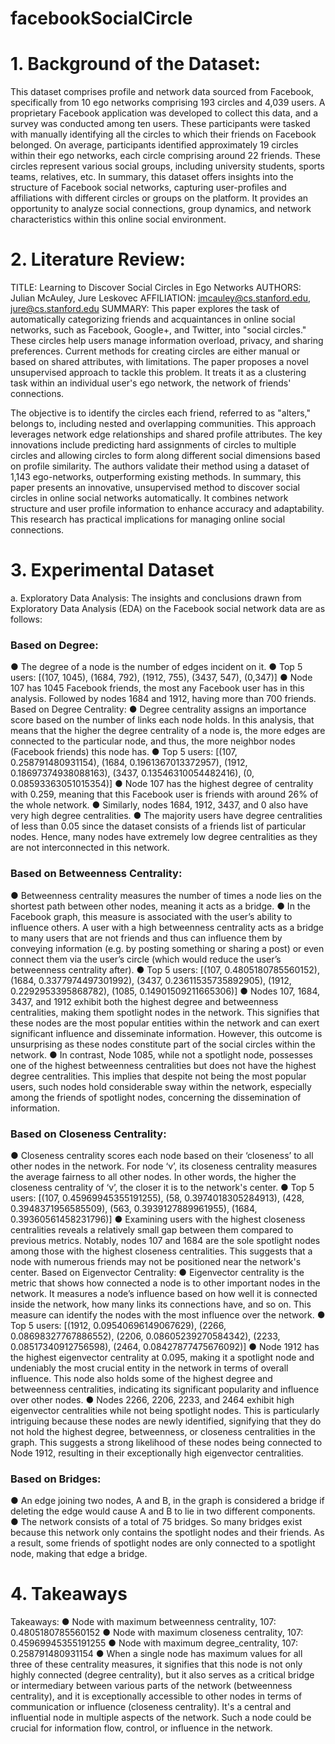 # facebookSocialCircle

# 1. Background of the Dataset:
This dataset comprises profile and network data sourced from Facebook, specifically from 10 ego networks comprising 193 circles and 4,039 users. A proprietary Facebook application was developed to collect this data, and a survey was conducted among ten users. These participants were tasked with manually identifying all the circles to which their friends on Facebook belonged.
On average, participants identified approximately 19 circles within their ego networks, each circle comprising around 22 friends. These circles represent various social groups, including university students, sports teams, relatives, etc.
In summary, this dataset offers insights into the structure of Facebook social networks, capturing user-profiles and affiliations with different circles or groups on the platform. It provides an opportunity to analyze social connections, group dynamics, and network characteristics within this online social environment.
# 2. Literature Review:
TITLE: Learning to Discover Social Circles in Ego Networks AUTHORS: Julian McAuley, Jure Leskovec
AFFILIATION: jmcauley@cs.stanford.edu, jure@cs.stanford.edu SUMMARY:
This paper explores the task of automatically categorizing friends and acquaintances in online social networks, such as Facebook, Google+, and Twitter, into "social circles." These circles help users manage information overload, privacy, and sharing preferences.
Current methods for creating circles are either manual or based on shared attributes, with limitations. The paper proposes a novel unsupervised approach to tackle this problem. It treats it as a clustering task within an individual user's ego network, the network of friends' connections.
      
 The objective is to identify the circles each friend, referred to as "alters," belongs to, including nested and overlapping communities. This approach leverages network edge relationships and shared profile attributes.
The key innovations include predicting hard assignments of circles to multiple circles and allowing circles to form along different social dimensions based on profile similarity. The authors validate their method using a dataset of 1,143 ego-networks, outperforming existing methods.
In summary, this paper presents an innovative, unsupervised method to discover social circles in online social networks automatically. It combines network structure and user profile information to enhance accuracy and adaptability. This research has practical implications for managing online social connections.

# 3. Experimental Dataset
a. Exploratory Data Analysis:
The insights and conclusions drawn from Exploratory Data Analysis (EDA) on the Facebook social network data are as follows:
### Based on Degree:
● The degree of a node is the number of edges incident on it.
● Top 5 users: [(107, 1045), (1684, 792), (1912, 755), (3437, 547), (0,347)]
● Node 107 has 1045 Facebook friends, the most any Facebook user
has in this analysis. Followed by nodes 1684 and 1912, having more than 700 friends.
Based on Degree Centrality:
● Degree centrality assigns an importance score based on the number of links each node holds. In this analysis, that means that the higher the degree centrality of a node is, the more edges are connected to the particular node, and thus, the more neighbor nodes (Facebook friends) this node has.
● Top 5 users: [(107, 0.258791480931154), (1684, 0.1961367013372957), (1912, 0.18697374938088163), (3437, 0.13546310054482416), (0, 0.08593363051015354)]
● Node 107 has the highest degree of centrality with 0.259, meaning that this Facebook user is friends with around 26% of the whole network.
● Similarly, nodes 1684, 1912, 3437, and 0 also have very high degree centralities.
● The majority users have degree centralities of less than 0.05 since the dataset consists of a friends list of particular nodes. Hence, many nodes have extremely low degree centralities as they are not interconnected in this network.

### Based on Betweenness Centrality:
● Betweenness centrality measures the number of times a node lies on the shortest path between other nodes, meaning it acts as a bridge.
● In the Facebook graph, this measure is associated with the user’s
ability to influence others. A user with a high betweenness centrality acts as a bridge to many users that are not friends and thus can influence them by conveying information (e.g. by posting something or sharing a post) or even connect them via the user’s circle (which would reduce the user’s betweenness centrality after).
● Top 5 users: [(107, 0.4805180785560152), (1684, 0.3377974497301992), (3437, 0.23611535735892905), (1912, 0.2292953395868782), (1085, 0.14901509211665306)]
● Nodes 107, 1684, 3437, and 1912 exhibit both the highest degree and betweenness centralities, making them spotlight nodes in the network. This signifies that these nodes are the most popular entities within the network and can exert significant influence and disseminate information. However, this outcome is unsurprising as these nodes constitute part of the social circles within the network.
● In contrast, Node 1085, while not a spotlight node, possesses one of the highest betweenness centralities but does not have the highest degree centralities. This implies that despite not being the most popular users, such nodes hold considerable sway within the network, especially among the friends of spotlight nodes, concerning the dissemination of information.
### Based on Closeness Centrality:
● Closeness centrality scores each node based on their ‘closeness’ to all other nodes in the network. For node ‘v’, its closeness centrality measures the average fairness to all other nodes. In other words, the higher the closeness centrality of ‘v’, the closer it is to the network's center.
● Top 5 users: [(107, 0.45969945355191255), (58, 0.3974018305284913), (428, 0.3948371956585509), (563, 0.3939127889961955), (1684, 0.39360561458231796)]
● Examining users with the highest closeness centralities reveals a relatively small gap between them compared to previous metrics. Notably, nodes 107 and 1684 are the sole spotlight nodes among those with the highest closeness centralities. This suggests that a node with numerous friends may not be positioned near the network's center.
Based on Eigenvector Centrality:
● Eigenvector centrality is the metric that shows how connected a node is to other important nodes in the network. It measures a node’s influence based on how well it is connected inside the network, how many links its connections have, and so on. This measure can identify
the nodes with the most influence over the network.
● Top 5 users: [(1912, 0.09540696149067629), (2266, 0.08698327767886552), (2206, 0.08605239270584342), (2233, 0.08517340912756598), (2464, 0.08427877475676092)]
● Node 1912 has the highest eigenvector centrality at 0.095, making it a spotlight node and undeniably the most crucial entity in the network in terms of overall influence. This node also holds some of the highest degree and betweenness centralities, indicating its significant popularity and influence over other nodes.
● Nodes 2266, 2206, 2233, and 2464 exhibit high eigenvector centralities while not being spotlight nodes. This is particularly intriguing because these nodes are newly identified, signifying that they do not hold the highest degree, betweenness, or closeness centralities in the graph. This suggests a strong likelihood of these nodes being connected to Node 1912, resulting in their exceptionally high eigenvector centralities.
### Based on Bridges:
● An edge joining two nodes, A and B, in the graph is considered a bridge if deleting the edge would cause A and B to lie in two different components.
● The network consists of a total of 75 bridges. So many bridges exist because this network only contains the spotlight nodes and their friends. As a result, some friends of spotlight nodes are only connected to a spotlight node, making that edge a bridge.
# 4. Takeaways
 Takeaways:
● Node with maximum betweenness centrality, 107: 0.4805180785560152
● Node with maximum closeness centrality, 107: 0.45969945355191255
● Node with maximum degree_centrality, 107: 0.258791480931154
● When a single node has maximum values for all three of these centrality measures, it signifies that this node is not only highly connected (degree centrality), but it also serves as a critical bridge or intermediary between various parts of the network (betweenness centrality), and it is exceptionally accessible to other nodes in terms of communication or influence (closeness centrality). It's a central and influential node in multiple aspects of the network. Such a node could be crucial for information flow, control, or influence in the network.

